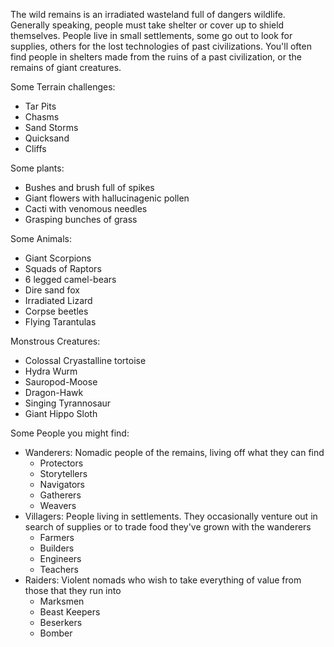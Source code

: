 The wild remains is an irradiated wasteland full of dangers wildlife. Generally speaking, people must take shelter or cover up to shield themselves. People live in small settlements, some go out to look for supplies, others for the lost technologies of past civilizations. You'll often find people in shelters made from the ruins of a past civilization, or the remains of giant creatures.

Some Terrain challenges:
- Tar Pits
- Chasms
- Sand Storms
- Quicksand
- Cliffs

Some plants:
- Bushes and brush full of spikes
- Giant flowers with hallucinagenic pollen
- Cacti with venomous needles
- Grasping bunches of grass

Some Animals:
- Giant Scorpions
- Squads of Raptors
- 6 legged camel-bears
- Dire sand fox
- Irradiated Lizard
- Corpse beetles
- Flying Tarantulas

Monstrous Creatures:
- Colossal Cryastalline tortoise
- Hydra Wurm
- Sauropod-Moose
- Dragon-Hawk
- Singing Tyrannosaur
- Giant Hippo Sloth

Some People you might find:
- Wanderers: Nomadic people of the remains, living off what they can find
    - Protectors
    - Storytellers
    - Navigators
    - Gatherers
    - Weavers
- Villagers: People living in settlements. They occasionally venture out in search of supplies or to trade food they've grown with the wanderers
    - Farmers
    - Builders
    - Engineers
    - Teachers
- Raiders: Violent nomads who wish to take everything of value from those that they run into
    - Marksmen
    - Beast Keepers
    - Beserkers
    - Bomber